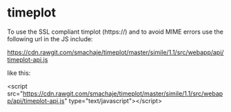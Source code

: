 timeplot
========

To use the SSL compliant timplot (https://) and to avoid MIME errors use the following url in the JS include:

https://cdn.rawgit.com/smachaje/timeplot/master/simile/1.1/src/webapp/api/timeplot-api.js

like this:

       
       
&lt;script src="https://cdn.rawgit.com/smachaje/timeplot/master/simile/1.1/src/webapp/api/timeplot-api.js"
       type="text/javascript">&lt;/script>
